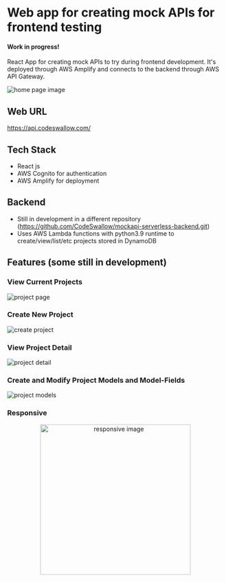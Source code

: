# Web app for creating mock APIs for frontend testing
#### Work in progress!
React App for creating mock APIs to try during frontend development. It's deployed through AWS Amplify and connects to the backend through AWS API Gateway.

![home page image](https://irs-github-images.s3.amazonaws.com/mockapi/homepage.png)

## Web URL
https://api.codeswallow.com/

## Tech Stack
- React js
- AWS Cognito for authentication
- AWS Amplify for deployment

## Backend
- Still in development in a different repository (https://github.com/CodeSwallow/mockapi-serverless-backend.git)
- Uses AWS Lambda functions with python3.9 runtime to create/view/list/etc projects stored in DynamoDB

## Features (some still in development)

### View Current Projects
![project page](https://irs-github-images.s3.amazonaws.com/mockapi/project-page.png)

### Create New Project
![create project](https://irs-github-images.s3.amazonaws.com/mockapi/create-project.png)

### View Project Detail
![project detail](https://irs-github-images.s3.amazonaws.com/mockapi/project-detail.png)

### Create and Modify Project Models and Model-Fields
![project models](https://irs-github-images.s3.amazonaws.com/mockapi/modify-model-fields.png)

### Responsive
<p align="center">
<img src="https://irs-github-images.s3.amazonaws.com/mockapi/responsive.png" alt="responsive image" height="350">
</p>
